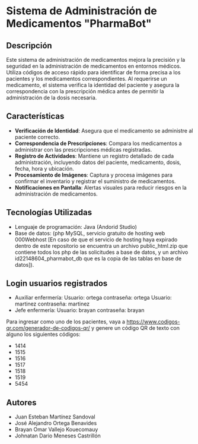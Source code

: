 # Sistema de Administración de Medicamentos "PharmaBot"

## Descripción

Este sistema de administración de medicamentos mejora la precisión y la seguridad en la administración de medicamentos en entornos médicos. Utiliza códigos de acceso rápido para identificar de forma precisa a los pacientes y los medicamentos correspondientes. Al requerirse un medicamento, el sistema verifica la identidad del paciente y asegura la correspondencia con la prescripción médica antes de permitir la administración de la dosis necesaria.

## Características

- **Verificación de Identidad**: Asegura que el medicamento se administre al paciente correcto.
- **Correspondencia de Prescripciones**: Compara los medicamentos a administrar con las prescripciones médicas registradas.
- **Registro de Actividades**: Mantiene un registro detallado de cada administración, incluyendo datos del paciente, medicamento, dosis, fecha, hora y ubicación.
- **Procesamiento de Imágenes**: Captura y procesa imágenes para confirmar el inventario y registrar el suministro de medicamentos.
- **Notificaciones en Pantalla**: Alertas visuales para reducir riesgos en la administración de medicamentos.

## Tecnologías Utilizadas

- Lenguaje de programación: Java (Andorid Studio)
- Base de datos: (php MySQL, servicio gratuito de hosting web 000Webhost [En caso de que el servicio de hosting haya expirado dentro de este repositorio se encuentra un archivo public_html.zip que contiene todos los php de las solicitudes a base de datos, y un archivo id22148604_pharmabot_db que es la copia de las tablas en base de datos]).

## Login usuarios registrados
- Auxiliar enfermería:
  Usuario: ortega
  contraseña: ortega
  Usuario: martinez
  contraseña: martinez
- Jefe enfermería:
  Usuario: brayan
  contraseña: brayan

Para ingresar como uno de los pacientes, vaya a https://www.codigos-qr.com/generador-de-codigos-qr/ y genere un código QR de texto con alguno los siguientes códigos:

- 1414
- 1515
- 1516
- 1517
- 1518
- 1519
- 5454
  
## Autores
- Juan Esteban Martínez Sandoval
- José Alejandro Ortega Benavides
- Brayan Omar Vallejo Kouecomauy
- Johnatan Dario Meneses Castrillón


